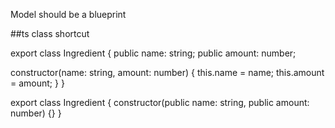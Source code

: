 Model should be a blueprint

##ts class shortcut

export class Ingredient {
  public name: string;
  public amount: number;

  constructor(name: string, amount: number) {
    this.name = name;
    this.amount = amount;
  }
}

export class Ingredient {
  constructor(public name: string, public amount: number) {}
}